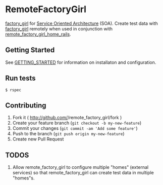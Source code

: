 # RemoteFactoryGirl

[factory_girl](https://github.com/thoughtbot/factory_girl) for [Service Oriented Architecture](http://en.wikipedia.org/wiki/Service-oriented_architecture) (SOA). Create test data with [factory_girl](https://github.com/thoughtbot/factory_girl) remotely when used in conjunction with [remote_factory_girl_home_rails](https://github.com/tdouce/remote_factory_girl_home_rails).

## Getting Started

See [GETTING_STARTED](https://github.com/tdouce/remote_factory_girl/wiki/Getting-Started) for information on installaton and configuration.

## Run tests


    $ rspec


## Contributing

1. Fork it ( http://github.com/<my-github-username>/remote_factory_girl/fork )
2. Create your feature branch (`git checkout -b my-new-feature`)
3. Commit your changes (`git commit -am 'Add some feature'`)
4. Push to the branch (`git push origin my-new-feature`)
5. Create new Pull Request

## TODOS

1. Allow remote_factory_girl to configure multiple "homes" (external services) so that
   remote_factory_girl can create test data in multiple "homes"s.
